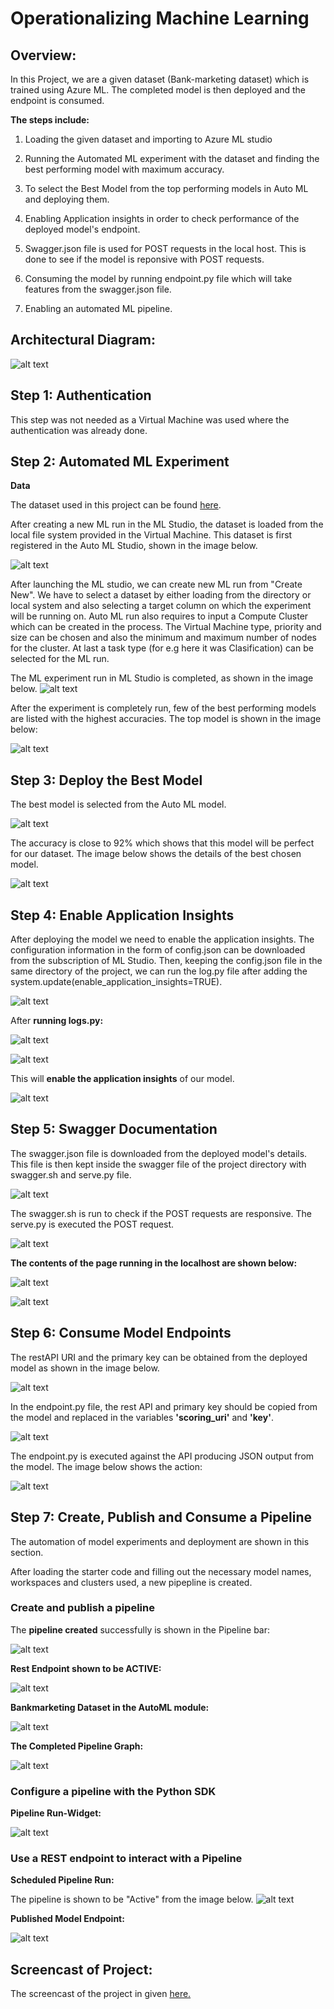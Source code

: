 # Operationalizing Machine Learning

## **Overview:** 

In this Project, we are a given dataset (Bank-marketing dataset) which is trained using Azure ML. The completed model is then deployed and the endpoint is consumed.

**The steps include:**

1. Loading the given dataset and importing to Azure ML studio

2. Running the Automated ML experiment with the dataset and finding the best performing model with maximum accuracy.

3. To select the Best Model from the top performing models in Auto ML and deploying them.

4. Enabling Application insights in order to check performance of the deployed model's endpoint.

5. Swagger.json file is used for POST requests in the local host. This is done to see if the model is reponsive with POST requests.

6. Consuming the model by running endpoint.py file which will take features from the swagger.json file. 

7. Enabling an automated ML pipeline. 


## Architectural Diagram:

![alt text](https://github.com/eeraanjum13/Operationalizing_ML/blob/main/architectural-design.PNG)

## Step 1: Authentication

This step was not needed as a Virtual Machine was used where the authentication was already done.

## Step 2: Automated ML Experiment
**Data**

The dataset used in this project can be found [here](https://automlsamplenotebookdata.blob.core.windows.net/automl-sample-notebook-data/bankmarketing_train.csv).

After creating a new ML run in the ML Studio, the dataset is loaded from the local file system provided in the Virtual Machine.
This dataset is first registered in the Auto ML Studio, shown in the image below. 

![alt text](https://github.com/eeraanjum13/Operationalizing_ML/blob/main/registered-dataset.PNG)

After launching the ML studio, we can create new ML run from "Create New". We have to select a dataset by either loading from the directory or local system and also 
selecting a target column on which the experiment will be running on. Auto ML run also requires to input a Compute Cluster which can be created in the process. The Virtual Machine type, priority and size can be chosen and also the minimum and maximum number of nodes for the cluster. At last a task type (for e.g here it was Clasification) can be selected for the ML run. 

The ML experiment run in ML Studio is completed, as shown in the image below.
![alt text](https://github.com/eeraanjum13/Operationalizing_ML/blob/main/auto-ml-completed.PNG)


After the experiment is completely run, few of the best performing models are listed with the highest accuracies. The top model is shown in the image below:

![alt text](https://github.com/eeraanjum13/Operationalizing_ML/blob/main/best-model.PNG)


## Step 3: Deploy the Best Model

The best model is selected from the Auto ML model. 

![alt text](https://github.com/eeraanjum13/Operationalizing_ML/blob/main/best-model.PNG)

The accuracy is close to 92% which shows that this model will be perfect for our dataset. The image below shows the 
details of the best chosen model.

![alt text](https://github.com/eeraanjum13/Operationalizing_ML/blob/main/step2-show-model.PNG)


## Step 4: Enable Application Insights

After deploying the model we need to enable the application insights. The configuration information in the form of config.json can 
be downloaded from the subscription of ML Studio. Then, keeping the config.json file in the same directory of the project, we can run the log.py file after adding
the system.update(enable_application_insights=TRUE). 


![alt text](https://github.com/eeraanjum13/Operationalizing_ML/blob/main/enable-app-insights.PNG)


After **running logs.py:**

![alt text](https://github.com/eeraanjum13/Operationalizing_ML/blob/main/logs1.PNG)

![alt text](https://github.com/eeraanjum13/Operationalizing_ML/blob/main/log2.PNG)

This will **enable the application insights** of our model. 

![alt text](https://github.com/eeraanjum13/Operationalizing_ML/blob/main/application-insights-enabled.PNG)


## Step 5: Swagger Documentation

The swagger.json file is downloaded from the deployed model's details. This file is then kept inside the swagger file of the project directory with
swagger.sh and serve.py file. 

![alt text](https://github.com/eeraanjum13/Operationalizing_ML/blob/main/swagger-uri.PNG)

The swagger.sh is run to check if the POST requests are responsive. The serve.py is executed the POST request.

![alt text](https://github.com/eeraanjum13/Operationalizing_ML/blob/main/bank-deploy.PNG)

**The contents of the page running in the localhost are shown below:**

![alt text](https://github.com/eeraanjum13/Operationalizing_ML/blob/main/contents-of-API.PNG)

![alt text](https://github.com/eeraanjum13/Operationalizing_ML/blob/main/healthy-status.PNG)

## Step 6: Consume Model Endpoints

The restAPI URI and the primary key can be obtained from the deployed model as shown in the image below.

![alt text](https://github.com/eeraanjum13/Operationalizing_ML/blob/main/model-get-restAPI.PNG)

In the endpoint.py file, the rest API and primary key should be copied from the model 
and replaced in the variables **'scoring_uri'** and **'key'**.

![alt text](https://github.com/eeraanjum13/Operationalizing_ML/blob/main/endpoint_s.PNG)

The endpoint.py is executed against the API producing JSON output from the model. The image below shows the 
action:

![alt text](https://github.com/eeraanjum13/Operationalizing_ML/blob/main/endpoint_output.PNG)


## Step 7: Create, Publish and Consume a Pipeline

The automation of model experiments and deployment are shown in this section.

After loading the starter code and filling out the necessary model names, workspaces and clusters used, a new pipepline is created. 


### Create and publish a pipeline

The **pipeline created** successfully is shown in the Pipeline bar:

![alt text](https://github.com/eeraanjum13/Operationalizing_ML/blob/main/pipeline-created.PNG)

**Rest Endpoint shown to be ACTIVE:**

![alt text](https://github.com/eeraanjum13/Operationalizing_ML/blob/main/rest-endpoint-active.PNG)

**Bankmarketing Dataset in the AutoML module:**

![alt text](https://github.com/eeraanjum13/Operationalizing_ML/blob/main/registered-dataset.PNG)

**The Completed Pipeline Graph:** 

![alt text](https://github.com/eeraanjum13/Operationalizing_ML/blob/main/pipeline-graph.PNG)



### Configure a pipeline with the Python SDK

**Pipeline Run-Widget:**

![alt text](https://github.com/eeraanjum13/Operationalizing_ML/blob/main/run-details-widget.PNG)



### Use a REST endpoint to interact with a Pipeline

**Scheduled Pipeline Run:**

The pipeline is shown to be "Active" from the image below.
![alt text](https://github.com/eeraanjum13/Operationalizing_ML/blob/main/scheduled_runs.PNG)

**Published Model Endpoint:**

![alt text](https://github.com/eeraanjum13/Operationalizing_ML/blob/main/pipeline-endpoint.PNG)




## Screencast of Project:

The screencast of the project in given [here.](https://youtu.be/Y6VtDNEmzOg)
